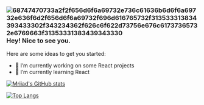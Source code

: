 ### ![68747470733a2f2f656d6f6a69732e736c61636b6d6f6a69732e636f6d2f656d6f6a69732f696d616765732f313533313834393433302f343234362f626c6f622d73756e676c61737365732e6769663f31353331383439343330](https://user-images.githubusercontent.com/48014410/142651738-0eacc41d-1440-4658-8f6d-b373f20b5017.gif) Hey! Nice to see you.

Here are some ideas to get you started:

- 🔭 I’m currently working on some React projects
- 🌱 I’m currently learning React
<!-- - 
- 👯 I’m looking to collaborate
- 🤔 I’m looking for help with ...
- 💬 Ask me about ...
- 📫 How to reach me: ...
- 😄 Pronouns: ...
- ⚡ Fun fact: ...
-->

[![Mriiad's GitHub stats](https://github-readme-stats.vercel.app/api?username=mriiad&count_private=true&hide=contribs,issues,prs&show_icons=true)](https://github.com/mriiad/github-readme-stats)

[![Top Langs](https://github-readme-stats.vercel.app/api/top-langs/?username=mriiad&layout=compact)](https://github.com/anuraghazra/github-readme-stats)


